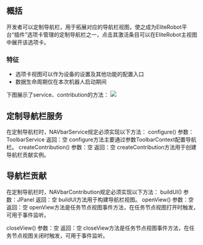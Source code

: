 ## 概括
开发者可以定制导航栏，用于拓展对应的导航栏视图，使之成为EliteRobot平台“插件”选项卡管理的定制导航栏之一，点击其激活条目可以在EliteRobot主视图中展开该选项卡。
### 特征

- 选项卡视图可以作为设备的设置及其他功能的配置入口
- 数据生命周期仅在本次机器人启动期间

下图展示了service、contribution的方法：
![](https://cdn.nlark.com/yuque/0/2022/jpeg/25725705/1667208942750-355a619a-71c1-4dc2-89f3-052e3b2e3796.jpeg)
## 定制导航栏服务
在定制导航栏时，NAVbarService规定必须实现以下方法：
configure()
参数：ToolbarService
返回：空
configure方法主要通过参数ToolbarContext配置导航栏。
createContribution()
参数：空
返回：空
createContribution方法用于创建导航栏贡献实例。
## 导航栏贡献
在定制导航栏时，NAVbarContribution规定必须实现以下方法：
buildUI()
参数：JPanel
返回：空
buildUI方法用于构建导航栏视图。
openView()
参数：空
返回：空
openView方法是任务节点视图事件方法，在任务节点视图打开时触发，可用于事件监听。

closeView()
参数：空
返回：空
closeView方法是任务节点视图事件方法，在任务节点视图关闭时触发，可用于事件监听。
